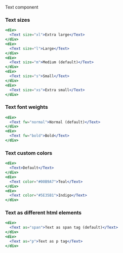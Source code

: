 Text component

### Text sizes

```jsx
<div>
  <Text size="xl">Extra large</Text>
</div>
<div>
  <Text size="l">Large</Text>
</div>
<div>
  <Text size="m">Medium (default)</Text>
</div>
<div>
  <Text size="s">Small</Text>
</div>
<div>
  <Text size="xs">Extra small</Text>
</div>
```

### Text font weights

```jsx
<div>
  <Text fw="normal">Normal (default)</Text>
</div>
<div>
  <Text fw="bold">Bold</Text>
</div>
```

### Text custom colors

```jsx
<div>
  <Text>Default</Text>
</div>
<div>
  <Text color="#00B9A7">Teal</Text>
</div>
<div>
  <Text color="#5E35B1">Indigo</Text>
</div>
```

### Text as different html elements

```jsx
<div>
  <Text as="span">Text as span tag (default)</Text>
</div>
<div>
  <Text as="p">Text as p tag</Text>
</div>
```
